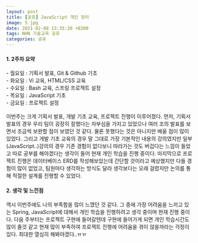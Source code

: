 ```yaml
---
layout: post
title: [공유] JavaScript 개인 정리
image: 5.jpg
date: 2021-02-08 13:35:20 +0200
tags: NHN 기술교육 공유
categories: 공유
---
```

<h4> 1. 2주차 요약</h4>
- 월요일 : 기획서 발표, Git & Github 기초 <br>
- 화요일 : Vi 교육, HTML/CSS 교육 <br>
- 수요일 : Bash 교육, 스프링 프로젝트 설정 <br>
- 목요일 : JavaScript 기초 <br>
- 금요일 : 프로젝트 설정 <br>
<br>
이번주는 크게 기획서 발표, 개발 기초 교육, 프로젝트 진행이 이루어졌다.
먼저, 기획서 발표의 경우 우리 팀이 굉장히 잘했다는 자부심을 가지고 있었으나 여러 조의 발표를 보면서 조금씩 보완할 점이 보였던 것 같다.
물론 못했다는 것은 아니지만 배울 점이 많이 있었다.
그리고 개발 기초 교육의 경우 말 그대로 가장 기본적인 내용의 강의였지만 일부(JavaScript..)강의의 경우 기존 경험이 없다보니 따라가는
것도 버겁다는 느낌이 들었고 따로 공부를 해야겠다는 생각이 들어 현재 개인 학습을 진행 중이다.
마지막으로 프로젝트 진행은 데이터베이스 ERD를 작성해보았는데 간단할 것이라고 예상했지만 다들 경험이 많이 없었고, 팀원마다 생각하는 방식도 달라 
생각보다는 오래 걸렸지만 논의를 통해 적절한 설계를 진행할 수 있었다.

<h4> 2. 생각 및 느낀점</h4>
역시 이번주에도 나의 부족함을 많이 느꼈던 것 같다. 그 중에 가장 어려움을 느끼고 있는 Spring, JavaScript에 대해서 개인 학습을 진행하려고 생각 중이며
현재 진행 중이다. 다음 주부터는 프로젝트 구현에 들어갈텐데 구현에 들어가게 되면 개인 학습시간도 많이 줄것 같고 현재 많이 부족하여 프로젝트 진행에 어려움을 겪이 않을까라는
 걱정이 있다. 최대한 열심히 해봐야겠다..ㅠㅠ
